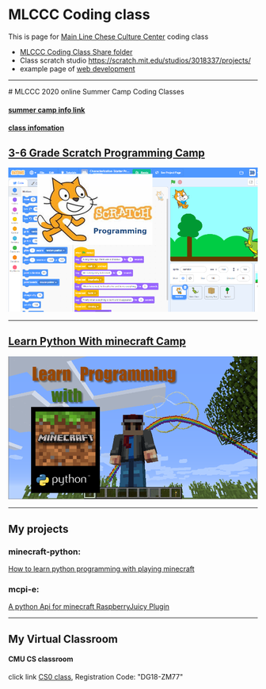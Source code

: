 # MLCCC Coding class
 
This is page for <a target="_blank" href="http://mlccc.org">Main Line Chese Culture Center</a> coding class
  
* <a target="_blank" href="https://1drv.ms/u/s!Avm-0LBz8-Jhg4M4HD4vOYb3PJFYUA?e=2ZGBLU">MLCCC Coding Class Share folder</a>
* Class scratch studio <a target="_blank"
                href="https://scratch.mit.edu/studios/3018337/projects/">https://scratch.mit.edu/studios/3018337/projects/</a>
* example page of <a target="_blank" href="./samples/index.html">web development</a>

<hr>
# MLCCC 2020 online Summer Camp Coding Classes

#### <a href="http://www.mlccc.org/MlcccV2/Forms/V2/Programs/Camp/SummerCamp.aspx"> summer camp info link </a>

#### <a href="https://docs.google.com/document/d/1mQp7h046v4X_VSOHjRN2MO03S4MtN8X5Zs1uUbwksuU/edit?usp=sharing"> class infomation</a>

## [3-6 Grade Scratch Programming Camp](./SummerCamp_Scratch/index.md)

[![scratch](./images/image11.png)](./SummerCamp_Scratch/index.md)

------

## [Learn Python With minecraft Camp](./SummerCamp_Python_Minecraft/index.md)

[![python](images/image7.png)](./SummerCamp_Python_Minecraft/index.md)

------

## My projects

### minecraft-python:
<a href="https://stoneskin.github.io/python-minecraft"> How to learn python programming with playing minecraft</a>

### mcpi-e:
<a href="https://stoneskin.github.io/mcpi-e/">A python Api for minecraft RaspberryJuicy Plugin</a>
<hr>

## My Virtual Classroom
#### CMU CS classroom
<p> click link <a target="_blank" href="https://academy.cs.cmu.edu/splash">CS0 class</a>, Registration Code:
        "DG18-ZM77" </p>
